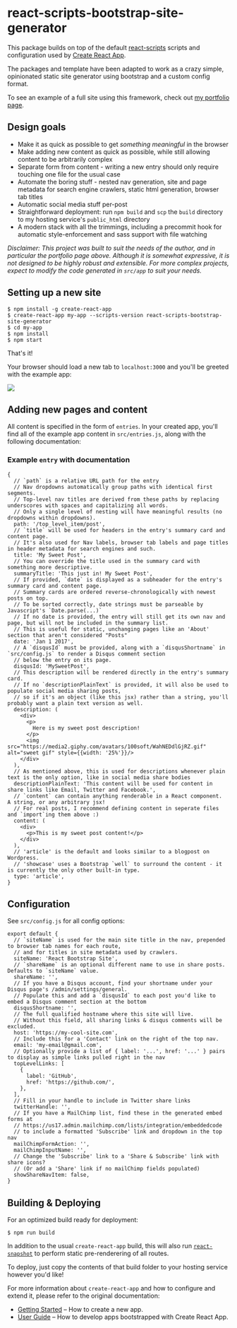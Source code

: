 # react-scripts-bootstrap-site-generator

This package builds on top of the default [react-scripts](https://github.com/facebookincubator/create-react-app/tree/master/packages/react-scripts) scripts and configuration used by [Create React App](https://github.com/facebookincubator/create-react-app).

The packages and template have been adapted to work as a crazy simple, opinionated static site generator using bootstrap and a custom config format.

To see an example of a full site using this framework, check out [my portfolio page](https://karlhiner.com/).

## Design goals
* Make it as quick as possible to get *something meaningful* in the browser
* Make adding new content as quick as possible, while still allowing content to be arbitrarily complex
* Separate form from content - writing a new entry should only require touching one file for the usual case
* Automate the boring stuff - nested nav generation, site and page metadata for search engine crawlers, static html generation, browser tab titles
* Automatic social media stuff per-post
* Straightforward deployment: run `npm build` and `scp` the `build` directory to my hosting service's `public_html` directory
* A modern stack with all the trimmings, including a precommit hook for automatic style-enforcement and sass support with file watching

*Disclaimer: This project was built to suit the needs of the author, and in particular the portfolio page above.
Although it is somewhat expressive, it is not designed to be highly robust and extensible.  For more complex projects,
expect to modify the code generated in `src/app` to suit your needs.*

## Setting up a new site

```
$ npm install -g create-react-app
$ create-react-app my-app --scripts-version react-scripts-bootstrap-site-generator
$ cd my-app
$ npm install
$ npm start
```

That's it!

Your browser should load a new tab to `localhost:3000` and you'll be greeted with the example app:

![](https://user-images.githubusercontent.com/685394/34635675-ed9c5c50-f247-11e7-9524-3d424484af6a.png)

## Adding new pages and content

All content is specified in the form of `entries`.
In your created app, you'll find all of the example app content in `src/entries.js`, along with the following documentation:

### Example `entry` with documentation
```
{
  // `path` is a relative URL path for the entry
  // Nav dropdowns automatically group paths with identical first segments.
  // Top-level nav titles are derived from these paths by replacing underscores with spaces and capitalizing all words.
  // Only a single level of nesting will have meaningful results (no dropdowns within dropdowns).
  path: '/top_level_item/post',
  // `title` will be used for headers in the entry's summary card and content page.
  // It's also used for Nav labels, browser tab labels and page titles in header metadata for search engines and such.
  title: 'My Sweet Post',
  // You can override the title used in the summary card with something more descriptive.
  summaryTitle: 'This just in! My Sweet Post',
  // If provided, `date` is displayed as a subheader for the entry's summary card and content page.
  // Summary cards are ordered reverse-chronologically with newest posts on top.
  // To be sorted correctly, date strings must be parseable by Javascript's `Date.parse(...)`
  // If no date is provided, the entry will still get its own nav and page, but will not be included in the summary list.
  // This is useful for static, unchanging pages like an 'About' section that aren't considered "Posts"
  date: 'Jan 1 2017',
  // A `disqusId` must be provided, along with a `disqusShortname` in `src/config.js` to render a Disqus comment section
  // below the entry on its page.
  disqusId: 'MySweetPost',
  // This description will be rendered directly in the entry's summary card.
  // If no `descriptionPlainText` is provided, it will also be used to populate social media sharing posts,
  // so if it's an object (like this jsx) rather than a string, you'll probably want a plain text version as well.
  description: (
    <div>
      <p>
        Here is my sweet post description!
      </p>
      <img src="https://media2.giphy.com/avatars/100soft/WahNEDdlGjRZ.gif" alt="sweet gif" style={{width: '25%'}}/>
    </div>
  ),
  // As mentioned above, this is used for descriptions whenever plain text is the only option, like in social media share bodies
  descriptionPlainText: 'This content will be used for content in share links like Email, Twitter and Facebook.',
  // `content` can contain anything renderable in a React component.  A string, or any arbitrary jsx!
  // For real posts, I recommend defining content in seperate files and `import`ing them above :)
  content: (
    <div>
      <p>This is my sweet post content!</p>
    </div>
  ),
  // 'article' is the default and looks similar to a blogpost on Wordpress.
  // 'showcase' uses a Bootstrap `well` to surround the content - it is currently the only other built-in type.
  type: 'article',
}
```

## Configuration

See `src/config.js` for all config options:

```
export default {
  // `siteName` is used for the main site title in the nav, prepended to browser tab names for each route,
  // and for titles in site metadata used by crawlers.
  siteName: 'React Bootstrap Site',
  // `shareName` is an optional different name to use in share posts. Defaults to `siteName` value.
  shareName: '',
  // If you have a Disqus account, find your shortname under your Disqus page's /admin/settings/general.
  // Populate this and add a `disqusId` to each post you'd like to embed a Disqus comment section at the bottom
  disqusShortname: '',
  // The full qualified hostname where this site will live.
  // Without this field, all sharing links & disqus comments will be excluded.
  host: 'https://my-cool-site.com',
  // Include this for a 'Contact' link on the right of the top nav.
  email: 'my-email@gmail.com',
  // Optionally provide a list of { label: '...', href: '...' } pairs to display as simple links pulled right in the nav
  topLevelLinks: [
    {
      label: 'GitHub',
      href: 'https://github.com/',
    },
  ],
  // Fill in your handle to include in Twitter share links
  twitterHandle: '',
  // If you have a MailChimp list, find these in the generated embed forms at
  // https://us17.admin.mailchimp.com/lists/integration/embeddedcode
  // to include a formatted 'Subscribe' link and dropdown in the top nav
  mailChimpFormAction: '',
  mailChimpInputName: '',
  // Change the 'Subscribe' link to a 'Share & Subscribe' link with share icons?
  // (Or add a 'Share' link if no mailChimp fields populated)
  showShareNavItem: false,
}
```

## Building & Deploying

For an optimized build ready for deployment:

```
$ npm run build
```

In addition to the usual `create-react-app` build, this will also run [`react-snapshot`](https://github.com/geelen/react-snapshot/)
to perform static pre-renderering of all routes.

To deploy, just copy the contents of that build folder to your hosting service however you'd like!


For more information about `create-react-app` and how to configure and extend it, please refer to the original documentation:
* [Getting Started](https://github.com/facebookincubator/create-react-app/blob/master/README.md#getting-started) – How to create a new app.
* [User Guide](https://github.com/facebookincubator/create-react-app/blob/master/packages/react-scripts/template/README.md) – How to develop apps bootstrapped with Create React App.
